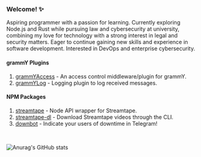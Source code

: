 ### Welcome! ✨

Aspiring programmer with a passion for learning. Currently exploring Node.js and Rust while pursuing law and cybersecurity at university, combining my love for technology with a strong interest in legal and security matters. Eager to continue gaining new skills and experience in software development. Interested in DevOps and enterprise cybersecurity.

#### grammY Plugins

1. [grammYAccess](https://github.com/losparviero/grammyAccess) - An access control middleware/plugin for grammY.
2. [grammYLog](https://github.com/losparviero/grammYLog) - Logging plugin to log received messages.

#### NPM Packages

1. [streamtape](https://www.npmjs.com/package/streamtape) - Node API wrapper for Streamtape.
2. [streamtape-dl](https://www.npmjs.com/package/streamtape-dl) - Download Streamtape videos through the CLI.
3. [downbot](https://www.npmjs.com/package/downbot) - Indicate your users of downtime in Telegram!

<br>

![Anurag's GitHub stats](https://github-readme-stats.vercel.app/api?username=losparviero&show_icons=true&theme=transparent&hide=contribs)
 

<!--
**losparviero/losparviero** is a ✨ _special_ ✨ repository because its `README.md` (this file) appears on your GitHub profile.
-->
